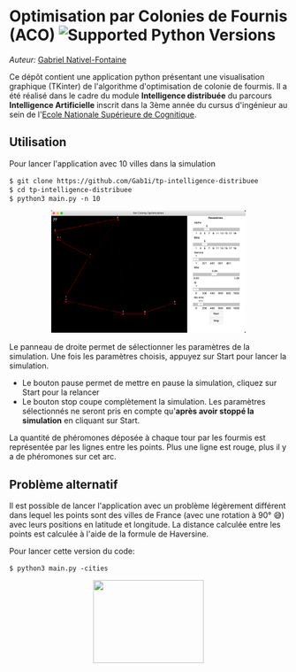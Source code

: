 # Optimisation par Colonies de Fournis (ACO) ![Supported Python Versions](https://img.shields.io/badge/Python->=3.8-blue.svg?logo=python&logoColor=white)
_Auteur:_ [Gabriel Nativel-Fontaine](mailto:gnativ910e@ensc.fr)

Ce dépôt contient une application python présentant une visualisation graphique (TKinter) de l'algorithme d'optimisation de colonie de fourmis.
Il a été réalisé dans le cadre du module **Intelligence distribuée** du parcours **Intelligence Artificielle** inscrit dans la 3ème année du cursus d'ingénieur au sein de l'[Ecole Nationale Supérieure de Cognitique](http://www.ensc.fr).

## Utilisation
Pour lancer l'application avec 10 villes dans la simulation
```shell
$ git clone https://github.com/Gab1i/tp-intelligence-distribuee
$ cd tp-intelligence-distribuee
$ python3 main.py -n 10
```

<p align="center">
    <img src='screenshot.png' width=70% />
</p>


Le panneau de droite permet de sélectionner les paramètres de la simulation. Une fois les paramètres choisis, appuyez sur Start pour lancer la simulation.

- Le bouton pause permet de mettre en pause la simulation, cliquez sur Start pour la relancer
- Le bouton stop coupe complètement la simulation. Les paramètres sélectionnés ne seront pris en compte qu'**après avoir stoppé la simulation** en cliquant sur Start. 

La quantité de phéromones déposée à chaque tour par les fourmis est représentée par les lignes entre les points. Plus une ligne est rouge, plus il y a de phéromones sur cet arc.


## Problème alternatif
Il est possible de lancer l'application avec un problème légèrement différent dans lequel les points sont des villes de France (avec une rotation à 90° 😅) avec leurs positions en latitude et longitude.
La distance calculée entre les points est calculée à l'aide de la formule de Haversine.

Pour lancer cette version du code:
```shell
$ python3 main.py -cities
```

<p align="center">
    <img src='https://ensc.bordeaux-inp.fr/sites/default/files/upload/page-edito/inp/img/logos/logo.ensc-bxinp.jpg' width=200px height=150px />
</p>
